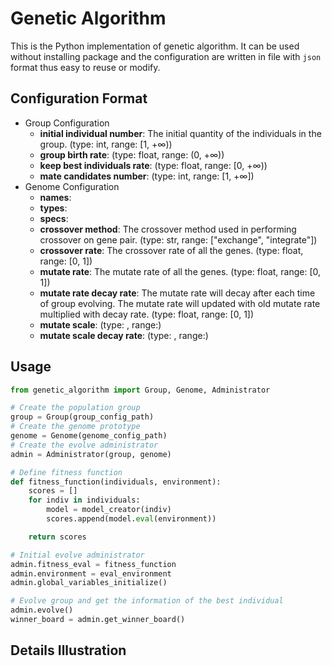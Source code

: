 # Genetic Algorithm

This is the Python implementation of genetic algorithm. It can be used without installing package and the configuration are written in file with `json` format thus easy to reuse or modify.

## Configuration Format

* Group Configuration
  * **initial individual number**: The initial quantity of the individuals in the group. (type: int, range: [1, +∞))
  * **group birth rate**: (type: float, range: (0, +∞))
  * **keep best individuals rate**: (type: float, range: [0, +∞))
  * **mate candidates number**: (type: int, range: [1, +∞])
* Genome Configuration
  * **names**:
  * **types**:
  * **specs**:
  * **crossover method**: The crossover method used in performing crossover on gene pair. (type: str, range: ["exchange", "integrate"])
  * **crossover rate**: The crossover rate of all the genes. (type: float, range: [0, 1])
  * **mutate rate**: The mutate rate of all the genes. (type: float, range: [0, 1])
  * **mutate rate decay rate**: The mutate rate will decay after each time of group evolving. The mutate rate will updated with old mutate rate multiplied with decay rate. (type: float, range: [0, 1])
  * **mutate scale**: (type: , range:)
  * **mutate scale decay rate**: (type: , range:)

## Usage

```python
from genetic_algorithm import Group, Genome, Administrator

# Create the population group
group = Group(group_config_path)
# Create the genome prototype
genome = Genome(genome_config_path)
# Create the evolve administrator
admin = Administrator(group, genome)

# Define fitness function
def fitness_function(individuals, environment):
    scores = []
    for indiv in individuals:
        model = model_creator(indiv)
        scores.append(model.eval(environment))

    return scores

# Initial evolve administrator
admin.fitness_eval = fitness_function
admin.environment = eval_environment
admin.global_variables_initialize()

# Evolve group and get the information of the best individual
admin.evolve()
winner_board = admin.get_winner_board()
```

## Details Illustration
